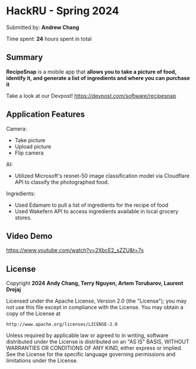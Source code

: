 # HackRU - Spring 2024

Submitted by: **Andrew Chang**

Time spent: **24** hours spent in total

## Summary

**RecipeSnap** is a mobile app that **allows you to take a picture of food, identify it, and generate a list of ingredients and where you can purchase it**

Take a look at our Devpost! https://devpost.com/software/recipesnap


## Application Features

<!-- (This is a comment) Please be sure to change the [ ] to [x] for any features you completed.  If a feature is not checked [x], you might miss the points for that item! -->
Camera:
- Take picture
- Upload picture
- Flip camera

AI:
- Utilized Microsoft's resnet-50 image classification model via Cloudflare API to classify the photographed food. 

Ingredients:
- Used Edamam to pull a list of ingredients for the recipe of food
- Used Wakefern API to access ingredients available in local grocery stores. 

## Video Demo

https://www.youtube.com/watch?v=2XbcE2_sZZU&t=7s


## License

Copyright **2024** **Andy Chang, Terry Nguyen, Artem Torubarov, Laurent Drejaj**

Licensed under the Apache License, Version 2.0 (the "License");
you may not use this file except in compliance with the License.
You may obtain a copy of the License at

    http://www.apache.org/licenses/LICENSE-2.0

Unless required by applicable law or agreed to in writing, software
distributed under the License is distributed on an "AS IS" BASIS,
WITHOUT WARRANTIES OR CONDITIONS OF ANY KIND, either express or implied.
See the License for the specific language governing permissions and
limitations under the License.
